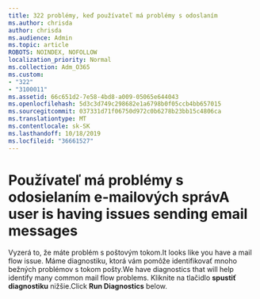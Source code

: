 ```yaml
---
title: 322 problémy, keď používateľ má problémy s odoslaním
ms.author: chrisda
author: chrisda
ms.audience: Admin
ms.topic: article
ROBOTS: NOINDEX, NOFOLLOW
localization_priority: Normal
ms.collection: Adm_O365
ms.custom:
- "322"
- "3100011"
ms.assetid: 66c651d2-7e58-4bd8-a009-05065e644043
ms.openlocfilehash: 5d3c3d749c298682e1a6798b0f05ccb4bb657015
ms.sourcegitcommit: 037331d71f06750d972c0b6278b23bb15c4806ca
ms.translationtype: MT
ms.contentlocale: sk-SK
ms.lasthandoff: 10/18/2019
ms.locfileid: "36661527"
---
```

# <a name="a-user-is-having-issues-sending-email-messages"></a><span data-ttu-id="18c56-102">Používateľ má problémy s odosielaním e-mailových správ</span><span class="sxs-lookup"><span data-stu-id="18c56-102">A user is having issues sending email messages</span></span>

<span data-ttu-id="18c56-103">Vyzerá to, že máte problém s poštovým tokom.</span><span class="sxs-lookup"><span data-stu-id="18c56-103">It looks like you have a mail flow issue.</span></span> <span data-ttu-id="18c56-104">Máme diagnostiku, ktorá vám pomôže identifikovať mnoho bežných problémov s tokom pošty.</span><span class="sxs-lookup"><span data-stu-id="18c56-104">We have diagnostics that will help identify many common mail flow problems.</span></span> <span data-ttu-id="18c56-105">Kliknite na tlačidlo **spustiť diagnostiku** nižšie.</span><span class="sxs-lookup"><span data-stu-id="18c56-105">Click **Run Diagnostics** below.</span></span>

